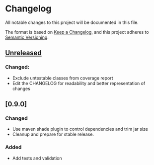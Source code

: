 # Changelog
All notable changes to this project will be documented in this file.

The format is based on [Keep a Changelog](https://keepachangelog.com/en/1.0.0/),
and this project adheres to [Semantic Versioning](https://semver.org/spec/v2.0.0.html).

## [Unreleased]
### Changed:
- Exclude untestable classes from coverage report
- Edit the CHANGELOG for readability and better representation of changes

## [0.9.0]
### Changed
- Use maven shade plugin to control dependencies and trim jar size
- Cleanup and prepare for stable release.

### Added
- Add tests and validation


[Unreleased]: https://github.com/mooeypoo/PlayingWithTime/compare/v0.9.0...HEAD
[Unreleased]: https://github.com/mooeypoo/PlayingWithTime/compare/v0.0.1...v0.9.0
